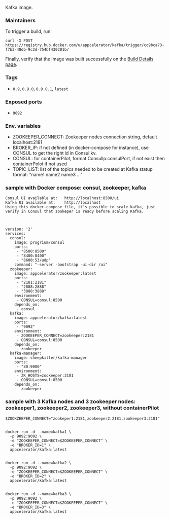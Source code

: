 Kafka image.

### Maintainers

To trigger a build, run:

    curl -X POST https://registry.hub.docker.com/u/appcelerator/kafka/trigger/cc9bca73-f7b3-48db-9c2d-754bf430201b/

Finally, verify that the image was built successfully on the [Build Details page](https://hub.docker.com/r/appcelerator/kafka/builds/).

### Tags

- `0.9`, `0.9.0`, `0.9.0.1`, `latest`

### Exposed ports

- `9092`


### Env. variables

  - ZOOKEEPER_CONNECT: Zookeeper nodes connection string, default localhost:2181
  - BROKER_IP: if not defined (in docker-compose for instance), use CONSUL to get the right id in Consul kv.
  - CONSUL: for containerPilot, format ConsulIp:consulPort, if not exist then containerPolot if not used
  - TOPIC_LIST: list of the topics needed to be created at Kafka statup format: "name1 name2 name3 ..."

### sample with Docker compose: consul, zookeeper, kafka

    Consul UI available at:   http://localhost:8500/ui
    Kafka UI available at:    http://localhost
    Using this docker-compose file, it's possible to scale kafka, just verify in Consul that zookeper is ready before scaling Kafka.



    version: '2'
    services:
      consul:
        image: progrium/consul
        ports:
         - "8500:8500"
         - "8400:8400"
         - "8600:53/udp"
        command: "-server -bootstrap -ui-dir /ui"
      zookeeper:
        image: appcelerator/zookeeper:latest
        ports:
         - "2181:2181"
         - "2888:2888"
         - "3888:3888"
        environment:
         - CONSUL=consul:8500
        depends_on:
         - consul
      kafka:
        image: appcelerator/kafka:latest
        ports:
         - "9092"
        environment:
         - ZOOKEEPER_CONNECT=zookeeper:2181
         - CONSUL=consul:8500
        depends_on:
         - zookeeper
      kafka-manager:
        image: sheepkiller/kafka-manager
        ports:
         - "80:9000"
        environment:
         - ZK_HOSTS=zookeeper:2181
         - CONSUL=consul:8500
        depends_on:
         - zookeeper


### sample with 3 Kafka nodes and 3 zookeeper nodes: zookeeper1, zookeeper2, zookeeper3, without containerPilot


    $ZOOKZEEPER_CONNECT="zookeper1:2181,zookeeper2:2181,zookeeper3:2181"


    docker run -d --name=kafka1 \
      -p 9092:9092 \
      -e "ZOOKEEPER_CONNECT=$ZOOKEEPER_CONNECT" \
      -e "BROKER_ID=1" \
      appcelerator/kafka:latest


    docker run -d --name=kafka2 \
      -p 9092:9092 \
      -e "ZOOKEEPER_CONNECT=$ZOOKEEPER_CONNECT" \
      -e "BROKER_ID=2" \
      appcelerator/kafka:latest


    docker run -d --name=kafka3 \
      -p 9092:9092 \
      -e "ZOOKEEPER_CONNECT=$ZOOKEEPER_CONNECT" \
      -e "BROKER_ID=3" \
      appcelerator/kafka:latest
